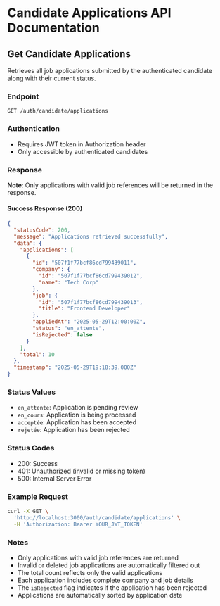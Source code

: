 # Candidate Applications API Documentation

## Get Candidate Applications

Retrieves all job applications submitted by the authenticated candidate along with their current status.

### Endpoint
`GET /auth/candidate/applications`

### Authentication
- Requires JWT token in Authorization header
- Only accessible by authenticated candidates

### Response

**Note**: Only applications with valid job references will be returned in the response.

#### Success Response (200)
```json
{
  "statusCode": 200,
  "message": "Applications retrieved successfully",
  "data": {
    "applications": [
      {
        "id": "507f1f77bcf86cd799439011",
        "company": {
          "id": "507f1f77bcf86cd799439012",
          "name": "Tech Corp"
        },
        "job": {
          "id": "507f1f77bcf86cd799439013",
          "title": "Frontend Developer"
        },
        "appliedAt": "2025-05-29T12:00:00Z",
        "status": "en_attente",
        "isRejected": false
      }
    ],
    "total": 10
  },
  "timestamp": "2025-05-29T19:18:39.000Z"
}
```

### Status Values
- `en_attente`: Application is pending review
- `en_cours`: Application is being processed
- `acceptée`: Application has been accepted
- `rejetée`: Application has been rejected

### Status Codes
- 200: Success
- 401: Unauthorized (invalid or missing token)
- 500: Internal Server Error

### Example Request
```bash
curl -X GET \
  'http://localhost:3000/auth/candidate/applications' \
  -H 'Authorization: Bearer YOUR_JWT_TOKEN'
```

### Notes
- Only applications with valid job references are returned
- Invalid or deleted job applications are automatically filtered out
- The total count reflects only the valid applications
- Each application includes complete company and job details
- The `isRejected` flag indicates if the application has been rejected
- Applications are automatically sorted by application date